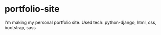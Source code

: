 # portfolio-site
I'm making my personal portfolio site. Used tech: python-django, html, css, bootstrap, sass

